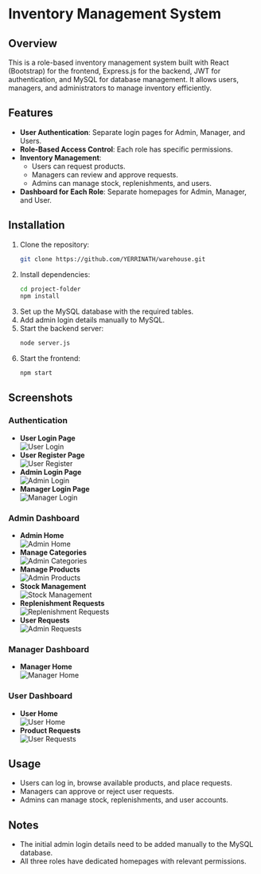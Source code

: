 # Inventory Management System

## Overview
This is a role-based inventory management system built with React (Bootstrap) for the frontend, Express.js for the backend, JWT for authentication, and MySQL for database management. It allows users, managers, and administrators to manage inventory efficiently.

## Features
- **User Authentication**: Separate login pages for Admin, Manager, and Users.
- **Role-Based Access Control**: Each role has specific permissions.
- **Inventory Management**:
  - Users can request products.
  - Managers can review and approve requests.
  - Admins can manage stock, replenishments, and users.
- **Dashboard for Each Role**: Separate homepages for Admin, Manager, and User.

## Installation
1. Clone the repository:
   ```sh
   git clone https://github.com/YERRINATH/warehouse.git
   ```
2. Install dependencies:
   ```sh
   cd project-folder
   npm install
   ```
3. Set up the MySQL database with the required tables.
4. Add admin login details manually to MySQL.
5. Start the backend server:
   ```sh
   node server.js
   ```
6. Start the frontend:
   ```sh
   npm start
   ```

## Screenshots
### **Authentication**
- **User Login Page**  
  ![User Login](/gInk/userlogin.png)
- **User Register Page**  
  ![User Register](/gInk/userregsiter.png)
- **Admin Login Page**  
  ![Admin Login](/gInk/adminlogin.png)
- **Manager Login Page**  
    ![Manager Login](/gInk/manager%20login.png)

### **Admin Dashboard**
- **Admin Home**  
  ![Admin Home](/gInk/adminusers.png)
- **Manage Categories**  
  ![Admin Categories](/gInk/admin%20catogories.png)
- **Manage Products**  
  ![Admin Products](/gInk/admin%20products.png)
- **Stock Management**  
  ![Stock Management](/gInk/admin%20stocks.png)
- **Replenishment Requests**  
  ![Replenishment Requests](/gInk/admin%20replensihment.png)
- **User Requests**  
  ![Admin Requests](/gInk/admin%20requests.png)

### **Manager Dashboard**
- **Manager Home**  
  ![Manager Home](/gInk/manager%20home%20page.png)

### **User Dashboard**
- **User Home**  
  ![User Home](/gInk/user%20products%20home.png)
- **Product Requests**  
  ![User Requests](/gInk/user%20reuqests.png)

## Usage
- Users can log in, browse available products, and place requests.
- Managers can approve or reject user requests.
- Admins can manage stock, replenishments, and user accounts.

## Notes
- The initial admin login details need to be added manually to the MySQL database.
- All three roles have dedicated homepages with relevant permissions.

